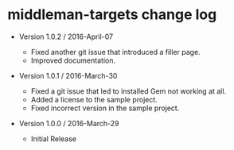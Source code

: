 middleman-targets change log
============================

- Version 1.0.2 / 2016-April-07

  - Fixed another git issue that introduced a filler page.
  - Improved documentation.

- Version 1.0.1 / 2016-March-30

  - Fixed a git issue that led to installed Gem not working at all.
  - Added a license to the sample project.
  - Fixed incorrect version in the sample project.

- Version 1.0.0 / 2016-March-29

  - Initial Release
